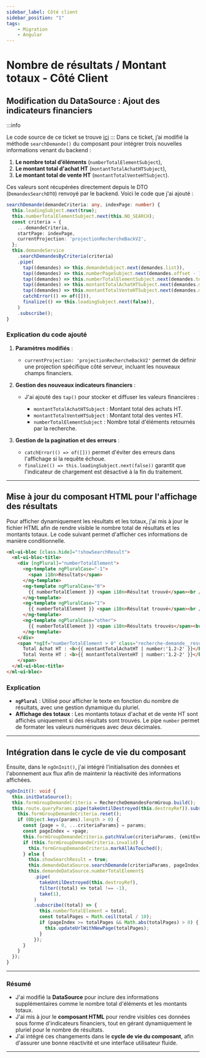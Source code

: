 ```yaml
---
sidebar_label: Côté client
sidebar_position: "1"
tags: 
    - Migration
    - Angular
---
```


# Nombre de résultats / Montant totaux - Côté Client

## Modification du DataSource : Ajout des indicateurs financiers

:::info

Le code source de ce ticket se trouve [ici](../../../annexes/bout_de_code/Projet_recherche_demande/montants_totaux/client)
:::
Dans ce ticket, j’ai modifié la méthode `searchDemande()` du composant pour intégrer trois nouvelles informations venant du backend : 

1. **Le nombre total d’éléments** (`numberTotalElementSubject`),
2. **Le montant total d'achat HT** (`montantTotalAchatHTSubject`),
3. **Le montant total de vente HT** (`montantTotalVenteHTSubject`).

Ces valeurs sont récupérées directement depuis le DTO (`DemandesSearchDTO`) renvoyé par le backend. Voici le code que j'ai ajouté :

```typescript
searchDemande(demandeCriteria: any, indexPage: number) {
  this.loadingSubject.next(true);
  this.numberTotalElementSubject.next(this.NO_SEARCH);
  const criteria = {
    ...demandeCriteria,
    startPage: indexPage,
    currentProjection: 'projectionRechercheBackV2',
  };
  this.demandeService
    .searchDemandesByCriteria(criteria)
    .pipe(
      tap((demandes) => this.demandeSubject.next(demandes.list)),
      tap((demandes) => this.numberPageSubject.next(demandes.offset - 1)),
      tap((demandes) => this.numberTotalElementSubject.next(demandes.total)),
      tap((demandes) => this.montantTotalAchatHTSubject.next(demandes.montantTotalAchatHT ?? 0)),
      tap((demandes) => this.montantTotalVenteHTSubject.next(demandes.montantTotalVenteHT ?? 0)),
      catchError(() => of([])),
      finalize(() => this.loadingSubject.next(false)),
    )
    .subscribe();
}
```

### Explication du code ajouté

1. **Paramètres modifiés** :

   * `currentProjection: 'projectionRechercheBackV2'` permet de définir une projection spécifique côté serveur, incluant les nouveaux champs financiers.
2. **Gestion des nouveaux indicateurs financiers** :

   * J'ai ajouté des `tap()` pour stocker et diffuser les valeurs financières :

     * `montantTotalAchatHTSubject` : Montant total des achats HT.
     * `montantTotalVenteHTSubject` : Montant total des ventes HT.
     * `numberTotalElementSubject` : Nombre total d'éléments retournés par la recherche.
3. **Gestion de la pagination et des erreurs** :

   * `catchError(() => of([]))` permet d'éviter des erreurs dans l'affichage si la requête échoue.
   * `finalize(() => this.loadingSubject.next(false))` garantit que l'indicateur de chargement est désactivé à la fin du traitement.

---

## Mise à jour du composant HTML pour l'affichage des résultats

Pour afficher dynamiquement les résultats et les totaux, j'ai mis à jour le fichier HTML afin de rendre visible le nombre total de résultats et les montants totaux. Le code suivant permet d'afficher ces informations de manière conditionnelle.

```html
<ml-ui-bloc [class.hide]="!showSearchResult">
  <ml-ui-bloc-title>
    <div [ngPlural]="numberTotalElement">
      <ng-template ngPluralCase="-1">
        <span i18n>Résultats</span>
      </ng-template>
      <ng-template ngPluralCase="0">
        {{ numberTotalElement }} <span i18n>Résultat trouvé</span><br />
      </ng-template>
      <ng-template ngPluralCase="1">
        {{ numberTotalElement }} <span i18n>Résultat trouvé</span><br />
      </ng-template>
      <ng-template ngPluralCase="other">
        {{ numberTotalElement }} <span i18n>Résultats trouvés</span><br />
      </ng-template>
    </div>
    <span *ngIf="numberTotalElement > 0" class="recherche-demande__resultat__titre__montants">
      Total Achat HT : <b>{{ montantTotalAchatHT | number:'1.2-2' }}</b> € -
      Total Vente HT : <b>{{ montantTotalVenteHT | number:'1.2-2' }}</b> €
    </span>
  </ml-ui-bloc-title>
</ml-ui-bloc>
```

### Explication

* **`ngPlural`** : Utilisé pour afficher le texte en fonction du nombre de résultats, avec une gestion dynamique du pluriel.
* **Affichage des totaux** : Les montants totaux d'achat et de vente HT sont affichés uniquement si des résultats sont trouvés. Le pipe `number` permet de formater les valeurs numériques avec deux décimales.

---

## Intégration dans le cycle de vie du composant

Ensuite, dans le `ngOnInit()`, j'ai intégré l'initialisation des données et l'abonnement aux flux afin de maintenir la réactivité des informations affichées.

```typescript
ngOnInit(): void {
  this.initDataSource();
  this.formGroupDemandeCriteria = RechercheDemandesFormGroup.build();
  this.route.queryParams.pipe(takeUntilDestroyed(this.destroyRef)).subscribe((params) => {
    this.formGroupDemandeCriteria.reset();
    if (Object.keys(params).length > 0) {
      const {page = 0, ...criteriaParams} = params;
      const pageIndex = +page;
      this.formGroupDemandeCriteria.patchValue(criteriaParams, {emitEvent: false});
      if (this.formGroupDemandeCriteria.invalid) {
        this.formGroupDemandeCriteria.markAllAsTouched();
      } else {
        this.showSearchResult = true;
        this.demandeDataSource.searchDemande(criteriaParams, pageIndex);
        this.demandeDataSource.numberTotalElement$
          .pipe(
            takeUntilDestroyed(this.destroyRef),
            filter((total) => total !== -1),
            take(1),
          )
          .subscribe((total) => {
            this.numberTotalElement = total;
            const totalPages = Math.ceil(total / 10);
            if (pageIndex >= totalPages && Math.abs(totalPages) > 0) {
              this.updateUrlWithNewPage(totalPages);
            }
          });
      }
    }
  });
}
```

---

### Résumé

* J'ai modifié la **DataSource** pour inclure des informations supplémentaires comme le nombre total d'éléments et les montants totaux.
* J'ai mis à jour le **composant HTML** pour rendre visibles ces données sous forme d'indicateurs financiers, tout en gérant dynamiquement le pluriel pour le nombre de résultats.
* J'ai intégré ces changements dans le **cycle de vie du composant**, afin d'assurer une bonne réactivité et une interface utilisateur fluide.

---
